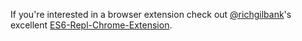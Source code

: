If you're interested in a browser extension check out [@richgilbank](https://github.com/richgilbank)'s excellent [ES6-Repl-Chrome-Extension](https://github.com/richgilbank/ES6-Repl-Chrome-Extension).
